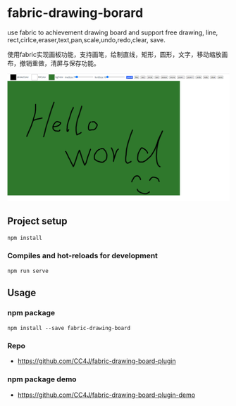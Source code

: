 <!--
 * @Author: your name
 * @Date: 2021-06-23 15:23:24
 * @LastEditTime: 2021-08-06 10:09:14
 * @LastEditors: Please set LastEditors
 * @Description: In User Settings Edit
 * @FilePath: \fabric-drawing-board\README.md
-->
# fabric-drawing-borard

use fabric to achievement drawing board and support free drawing, line, rect,cirlce,eraser,text,pan,scale,undo,redo,clear, save.
  
使用fabric实现画板功能，支持画笔，绘制直线，矩形，圆形，文字，移动缩放画布，撤销重做，清屏与保存功能。

![demo](https://github.com/CC4J/fabric-drawing-board/blob/master/demo.png?raw=true)

## Project setup
```
npm install
```

### Compiles and hot-reloads for development
```
npm run serve
```

## Usage

### npm package

```
npm install --save fabric-drawing-board

```

### Repo

- https://github.com/CC4J/fabric-drawing-board-plugin

### npm package demo

- https://github.com/CC4J/fabric-drawing-board-plugin-demo